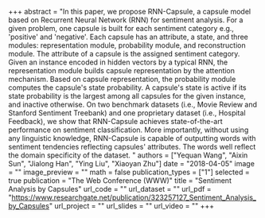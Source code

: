 +++
abstract = "In this paper, we propose RNN-Capsule, a capsule model based on Recurrent Neural Network (RNN) for sentiment analysis. For a given problem, one capsule is built for each sentiment category e.g., 'positive' and 'negative'. Each capsule has an attribute, a state, and three modules: representation module, probability module, and reconstruction module. The attribute of a capsule is the assigned sentiment category. Given an instance encoded in hidden vectors by a typical RNN, the representation module builds capsule representation by the attention mechanism. Based on capsule representation, the probability module computes the capsule's state probability. A capsule's state is active if its state probability is the largest among all capsules for the given instance, and inactive otherwise. On two benchmark datasets (i.e., Movie Review and Stanford Sentiment Treebank) and one proprietary dataset (i.e., Hospital Feedback), we show that RNN-Capsule achieves state-of-the-art performance on sentiment classification. More importantly, without using any linguistic knowledge, RNN-Capsule is capable of outputting words with sentiment tendencies reflecting capsules' attributes. The words well reflect the domain specificity of the dataset. " 
authors = ["Yequan Wang", "Aixin Sun", "Jialong Han", "Ying Liu", "Xiaoyan Zhu"]
date = "2018-04-05"
image = ""
image_preview = ""
math = false
publication_types = ["1"]
selected = true
publication = "The Web Conference (WWW)"
title = "Sentiment Analysis by Capsules"
url_code = ""
url_dataset = ""
url_pdf = "https://www.researchgate.net/publication/323257127_Sentiment_Analysis_by_Capsules"
url_project = ""
url_slides = ""
url_video = ""
+++



